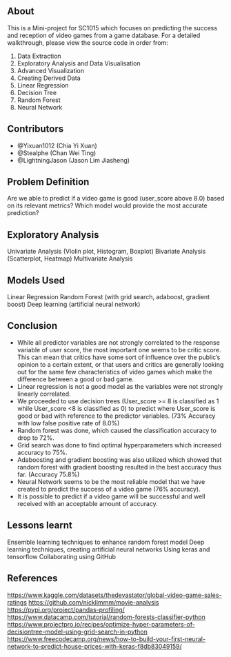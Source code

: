 ## About
This is a Mini-project for SC1015 which focuses on predicting the success and reception of video games from a game database. For a detailed walkthrough, please view the source code in order from:
1. Data Extraction
2. Exploratory Analysis and Data Visualisation
3. Advanced Visualization
4. Creating Derived Data
5. Linear Regression
6. Decision Tree
7. Random Forest
8. Neural Network



## Contributors
- @Yixuan1012 (Chia Yi Xuan)
- @Stealphe (Chan Wei Ting)
- @LightningJason (Jason Lim Jiasheng)

## Problem Definition
Are we able to predict if a video game is good (user_score above 8.0) based on its relevant metrics?
Which model would provide the most accurate prediction?

## Exploratory Analysis
Univariate Analysis (Violin plot, Histogram, Boxplot)
Bivariate Analysis (Scatterplot, Heatmap)
Multivariate Analysis


## Models Used
Linear Regression
Random Forest (with grid search, adaboost, gradient boost)
Deep learning (artificial neural network)

## Conclusion
- While all predictor variables are not strongly correlated to the response variable of user score, the most important one seems to be critic score. This can mean that critics have some sort of influence over the public’s opinion to a certain extent, or that users and critics are generally looking out for the same few characteristics of video games which make the difference between a good or bad game.
- Linear regression is not a good model as the variables were not strongly linearly correlated.
- We proceeded to use decision trees (User_score >= 8 is classified as 1 while User_score <8 is classified as 0) to predict where User_score is good or bad with reference to the predictor variables. (73% Accuracy with low false positive rate of 8.0%)
- Random forest was done, which caused the classification accuracy to drop to 72%.
- Grid search was done to find optimal hyperparameters which increased accuracy to 75%.
- Adaboosting and gradient boosting was also utilized which showed that random forest with gradient boosting resulted in the best accuracy thus far. (Accuracy 75.8%)
- Neural Network seems to be the most reliable model that we have created to predict the success of a video game (76% accuracy).
- It is possible to predict if a video game will be successful and well received with an acceptable amount of accuracy.

## Lessons learnt
Ensemble learning techniques to enhance random forest model
Deep learning techniques, creating artificial neural networks
Using keras and tensorflow
Collaborating using GitHub

## References
https://www.kaggle.com/datasets/thedevastator/global-video-game-sales-ratings
https://github.com/nicklimmm/movie-analysis
https://pypi.org/project/pandas-profiling/
https://www.datacamp.com/tutorial/random-forests-classifier-python
https://www.projectpro.io/recipes/optimize-hyper-parameters-of-decisiontree-model-using-grid-search-in-python
https://www.freecodecamp.org/news/how-to-build-your-first-neural-network-to-predict-house-prices-with-keras-f8db83049159/
